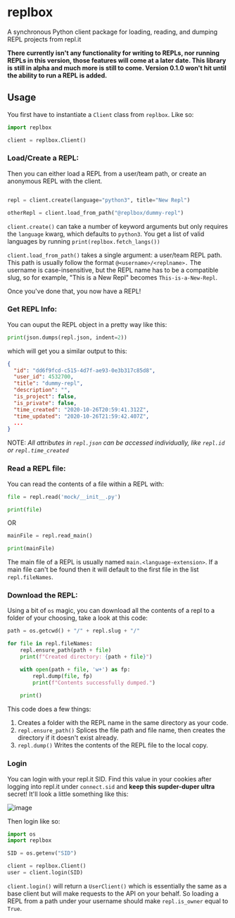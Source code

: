 # replbox

A synchronous Python client package for loading, reading, and dumping REPL projects from repl.it


**There currently isn't any functionality for writing to REPLs, nor running REPLs in this version, those features will come at a later date. This library is still in alpha and much more is still to come. Version 0.1.0 won't hit until the ability to run a REPL is added.**


## Usage

You first have to instantiate a `Client` class from `replbox`. Like so:

```python
import replbox

client = replbox.Client()
```

### Load/Create a REPL:

Then you can either load a REPL from a user/team path, or create an anonymous REPL with the client.

```python

repl = client.create(language="python3", title="New Repl")

otherRepl = client.load_from_path("@replbox/dummy-repl")
```

`client.create()` can take a number of keyword arguments but only requires the `language` kwarg, which defaults to `python3`. You get a list of valid languages by running `print(replbox.fetch_langs())`

`client.load_from_path()` takes a single argument: a user/team REPL path. This path is usually follow the format `@<username>/<replname>.` The username is case-insensitive, but the REPL name has to be a compatible slug, so for example, "This is a New Repl" becomes `This-is-a-New-Repl`.

Once you've done that, you now have a REPL!

### Get REPL Info:

You can ouput the REPL object in a pretty way like this:

```python
print(json.dumps(repl.json, indent=2))
```

which will get you a similar output to this:
```json
{
  "id": "dd6f9fcd-c515-4d7f-ae93-0e3b317c85d8",
  "user_id": 4532700,
  "title": "dummy-repl",
  "description": "",
  "is_project": false,
  "is_private": false,
  "time_created": "2020-10-26T20:59:41.312Z",
  "time_updated": "2020-10-26T21:59:42.407Z",
  ...
}
```

NOTE: *All attributes in `repl.json` can be accessed individually, like `repl.id` or `repl.time_created`*


### Read a REPL file:

You can read the contents of a file within a REPL with:
```python
file = repl.read('mock/__init__.py')

print(file)
```

OR

```python
mainFile = repl.read_main()

print(mainFile)
```

The main file of a REPL is usually named `main.<language-extension>`. If a main file can't be found then it will default to the first file in the list `repl.fileNames`.

### Download the REPL:

Using a bit of `os` magic, you can download all the contents of a repl to a folder of your choosing, take a look at this code: 

```python
path = os.getcwd() + "/" + repl.slug + "/"

for file in repl.fileNames:
	repl.ensure_path(path + file)
	print(f"Created directory: {path + file}")

	with open(path + file, 'w+') as fp:
		repl.dump(file, fp)
		print(f"Contents successfully dumped.")
		
	print()
```

This code does a few things:
1. Creates a folder with the REPL name in the same directory as your code.
2. `repl.ensure_path()` Splices the file path and file name, then creates the directory if it doesn't exist already.
3. `repl.dump()` Writes the contents of the REPL file to the local copy.

### Login

You can login with your repl.it SID. Find this value in your cookies after logging into repl.it under `connect.sid` and **keep this supder-duper ultra** secret! It'll look a little something like this:

![image](https://storage.googleapis.com/replit/images/1603811188109_ba966b7bd97966d6947a1bf1a3960ec7.png) 

Then login like so:

```python
import os
import replbox

SID = os.getenv("SID")

client = replbox.Client()
user = client.login(SID)
```

`client.login()` will return a `UserClient()` which is essentially the same as a base client but will make requests to the API on your behalf. So loading a REPL from a path under your username should make `repl.is_owner` equal to `True`.

